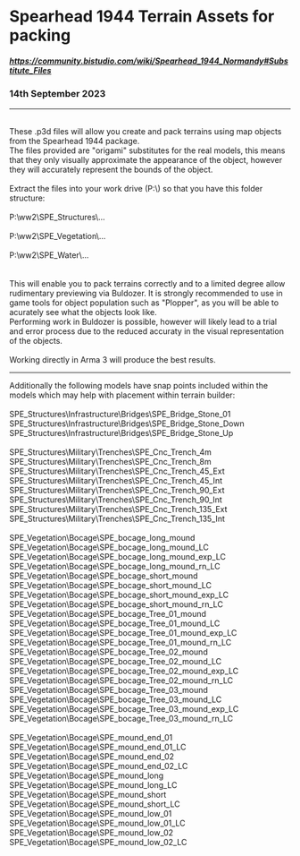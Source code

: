 
# Spearhead 1944 Terrain Assets for packing<br/>
##### https://community.bistudio.com/wiki/Spearhead_1944_Normandy#Substitute_Files<br/>
### 14th September 2023<br/>

------------------------------------------------------------
<br/>
These .p3d files will allow you create and pack terrains using map objects from the Spearhead 1944 package.<br/>
The files provided are "origami" substitutes for the real models, this means that they only visually approximate the appearance of the object, however they will accurately represent the bounds of the object.<br/>
<br/>
Extract the files into your work drive (P:\) so that you have this folder structure:<br/>
<br/>
P:\ww2\SPE_Structures\...<br/>
<br/>
P:\ww2\SPE_Vegetation\...<br/>
<br/>
P:\ww2\SPE_Water\...<br/>
<br/>
<br/>
This will enable you to pack terrains correctly and to a limited degree allow rudimentary previewing via Buldozer. It is strongly recommended to use in game tools for object population such as "Plopper", as you will be able to acurately see what the objects look like.<br/>
Performing work in Buldozer is possible, however will likely lead to a trial and error process due to the reduced accuraty in the visual representation of the objects. <br/>
<br/>
Working directly in Arma 3 will produce the best results.<br/>

------------------------------------------------------------

Additionally the following models have snap points included within the models which may help with placement within terrain builder:<br/>
<br/>
SPE_Structures\Infrastructure\Bridges\SPE_Bridge_Stone_01<br/>
SPE_Structures\Infrastructure\Bridges\SPE_Bridge_Stone_Down<br/>
SPE_Structures\Infrastructure\Bridges\SPE_Bridge_Stone_Up<br/>
<br/>
SPE_Structures\Military\Trenches\SPE_Cnc_Trench_4m<br/>
SPE_Structures\Military\Trenches\SPE_Cnc_Trench_8m<br/>
SPE_Structures\Military\Trenches\SPE_Cnc_Trench_45_Ext<br/>
SPE_Structures\Military\Trenches\SPE_Cnc_Trench_45_Int<br/>
SPE_Structures\Military\Trenches\SPE_Cnc_Trench_90_Ext<br/>
SPE_Structures\Military\Trenches\SPE_Cnc_Trench_90_Int<br/>
SPE_Structures\Military\Trenches\SPE_Cnc_Trench_135_Ext<br/>
SPE_Structures\Military\Trenches\SPE_Cnc_Trench_135_Int<br/>
<br/>
SPE_Vegetation\Bocage\SPE_bocage_long_mound<br/>
SPE_Vegetation\Bocage\SPE_bocage_long_mound_LC<br/>
SPE_Vegetation\Bocage\SPE_bocage_long_mound_exp_LC<br/>
SPE_Vegetation\Bocage\SPE_bocage_long_mound_rn_LC<br/>
SPE_Vegetation\Bocage\SPE_bocage_short_mound<br/>
SPE_Vegetation\Bocage\SPE_bocage_short_mound_LC<br/>
SPE_Vegetation\Bocage\SPE_bocage_short_mound_exp_LC<br/>
SPE_Vegetation\Bocage\SPE_bocage_short_mound_rn_LC<br/>
SPE_Vegetation\Bocage\SPE_bocage_Tree_01_mound<br/>
SPE_Vegetation\Bocage\SPE_bocage_Tree_01_mound_LC<br/>
SPE_Vegetation\Bocage\SPE_bocage_Tree_01_mound_exp_LC<br/>
SPE_Vegetation\Bocage\SPE_bocage_Tree_01_mound_rn_LC<br/>
SPE_Vegetation\Bocage\SPE_bocage_Tree_02_mound<br/>
SPE_Vegetation\Bocage\SPE_bocage_Tree_02_mound_LC<br/>
SPE_Vegetation\Bocage\SPE_bocage_Tree_02_mound_exp_LC<br/>
SPE_Vegetation\Bocage\SPE_bocage_Tree_02_mound_rn_LC<br/>
SPE_Vegetation\Bocage\SPE_bocage_Tree_03_mound<br/>
SPE_Vegetation\Bocage\SPE_bocage_Tree_03_mound_LC<br/>
SPE_Vegetation\Bocage\SPE_bocage_Tree_03_mound_exp_LC<br/>
SPE_Vegetation\Bocage\SPE_bocage_Tree_03_mound_rn_LC<br/>
<br/>
SPE_Vegetation\Bocage\SPE_mound_end_01<br/>
SPE_Vegetation\Bocage\SPE_mound_end_01_LC<br/>
SPE_Vegetation\Bocage\SPE_mound_end_02<br/>
SPE_Vegetation\Bocage\SPE_mound_end_02_LC<br/>
SPE_Vegetation\Bocage\SPE_mound_long<br/>
SPE_Vegetation\Bocage\SPE_mound_long_LC<br/>
SPE_Vegetation\Bocage\SPE_mound_short<br/>
SPE_Vegetation\Bocage\SPE_mound_short_LC<br/>
SPE_Vegetation\Bocage\SPE_mound_low_01<br/>
SPE_Vegetation\Bocage\SPE_mound_low_01_LC<br/>
SPE_Vegetation\Bocage\SPE_mound_low_02<br/>
SPE_Vegetation\Bocage\SPE_mound_low_02_LC<br/>
<br/>